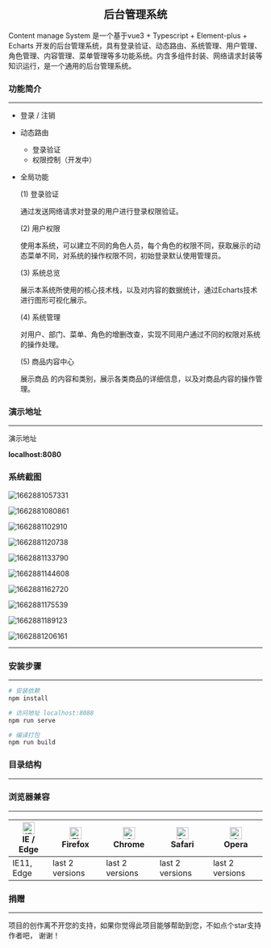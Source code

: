 <h2 align="center">后台管理系统</h2>

Content manage System 是一个基于vue3 + Typescript + Element-plus + Echarts 开发的后台管理系统，具有登录验证、动态路由、系统管理、用户管理、角色管理、内容管理、菜单管理等多功能系统。内含多组件封装、网络请求封装等知识运行，是一个通用的后台管理系统。

### 功能简介

------

- 登录 / 注销

- 动态路由

  - 登录验证
  - 权限控制（开发中）

- 全局功能

  (1)	登录验证

  通过发送网络请求对登录的用户进行登录权限验证。

  (2)	用户权限

  使用本系统，可以建立不同的角色人员，每个角色的权限不同，获取展示的动态菜单不同，对系统的操作权限不同，初始登录默认使用管理员。

  (3)	系统总览

  展示本系统所使用的核心技术栈，以及对内容的数据统计，通过Echarts技术进行图形可视化展示。

  (4)	系统管理

  对用户、部门、菜单、角色的增删改查，实现不同用户通过不同的权限对系统的操作处理。

  (5)	商品内容中心

  展示商品	的内容和类别，展示各类商品的详细信息，以及对商品内容的操作管理。

### 演示地址

------

演示地址 

**localhost:8080**

### 系统截图

![1662881057331](assets/1662881057331.png)

![1662881080861](assets/1662881080861.png)

![1662881102910](assets/1662881102910.png)

![1662881120738](assets/1662881120738.png)

![1662881133790](assets/1662881133790.png)

![1662881144608](assets/1662881144608.png)

![1662881162720](assets/1662881162720.png)

![1662881175539](assets/1662881175539.png)

![1662881189123](assets/1662881189123.png)

![1662881206161](assets/1662881206161.png)

------

### 安装步骤

------

```bash
# 安装依赖
npm install

# 访问地址 localhost:8088
npm run serve

# 编译打包
npm run build
```

### 目录结构

------



### 浏览器兼容

------

| [<img src="https://raw.githubusercontent.com/alrra/browser-logos/master/src/edge/edge_48x48.png" alt="IE / Edge" width="24px" height="24px" />](http://godban.github.io/browsers-support-badges/)<br>IE / Edge | [<img src="https://raw.githubusercontent.com/alrra/browser-logos/master/src/firefox/firefox_48x48.png" alt="Firefox" width="24px" height="24px" />](http://godban.github.io/browsers-support-badges/)<br>Firefox | [<img src="https://raw.githubusercontent.com/alrra/browser-logos/master/src/chrome/chrome_48x48.png" alt="Chrome" width="24px" height="24px" />](http://godban.github.io/browsers-support-badges/)<br>Chrome | [<img src="https://raw.githubusercontent.com/alrra/browser-logos/master/src/safari/safari_48x48.png" alt="Safari" width="24px" height="24px" />](http://godban.github.io/browsers-support-badges/)<br>Safari | [<img src="https://raw.githubusercontent.com/alrra/browser-logos/master/src/opera/opera_48x48.png" alt="Opera" width="24px" height="24px" />](http://godban.github.io/browsers-support-badges/)<br>Opera |
| --------- | --------- | --------- | --------- | --------- |
| IE11, Edge| last 2 versions| last 2 versions| last 2 versions| last 2 versions

### 捐赠

------

项目的创作离不开您的支持，如果你觉得此项目能够帮助到您，不如点个star支持作者吧， 谢谢！